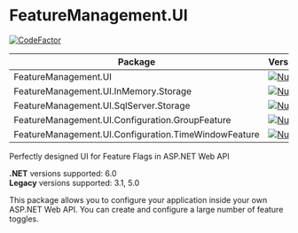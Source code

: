 # FeatureManagement.UI

[![CodeFactor](https://www.codefactor.io/repository/github/odonno/featuremanagement.ui/badge?s=721e064ae93fbd78d8c9ab4304aa513a07889e98)](https://www.codefactor.io/repository/github/odonno/featuremanagement.ui)

| Package                                              | Versions                                                                                                                                                                                  |
| ---------------------------------------------------- | ----------------------------------------------------------------------------------------------------------------------------------------------------------------------------------------- |
| FeatureManagement.UI                                 | [![NuGet](https://img.shields.io/nuget/v/FeatureManagement.UI.svg)](https://www.nuget.org/packages/FeatureManagement.UI/)                                                                 |
| FeatureManagement.UI.InMemory.Storage                | [![NuGet](https://img.shields.io/nuget/v/FeatureManagement.UI.InMemory.Storage.svg)](https://www.nuget.org/packages/FeatureManagement.UI.InMemory.Storage/)                               |
| FeatureManagement.UI.SqlServer.Storage               | [![NuGet](https://img.shields.io/nuget/v/FeatureManagement.UI.SqlServer.Storage.svg)](https://www.nuget.org/packages/FeatureManagement.UI.SqlServer.Storage/)                             |
| FeatureManagement.UI.Configuration.GroupFeature      | [![NuGet](https://img.shields.io/nuget/v/FeatureManagement.UI.Configuration.GroupFeature.svg)](https://www.nuget.org/packages/FeatureManagement.UI.Configuration.GroupFeature/)           |
| FeatureManagement.UI.Configuration.TimeWindowFeature | [![NuGet](https://img.shields.io/nuget/v/FeatureManagement.UI.Configuration.TimeWindowFeature.svg)](https://www.nuget.org/packages/FeatureManagement.UI.Configuration.TimeWindowFeature/) |

Perfectly designed UI for Feature Flags in ASP.NET Web API

**.NET** versions supported: 6.0\
**Legacy** versions supported: 3.1, 5.0

This package allows you to configure your application inside your own ASP.NET Web API. You can create and configure a large number of feature toggles.
